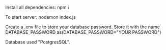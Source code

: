 Install all dependencies: npm i

To start server: nodemon index.js

Create a .env file to store your database password. Store it with the name DATABASE_PASSWORD as(DATABASE_PASSWORD="YOUR PASSWORD")

Database used "PostgresSQL".

